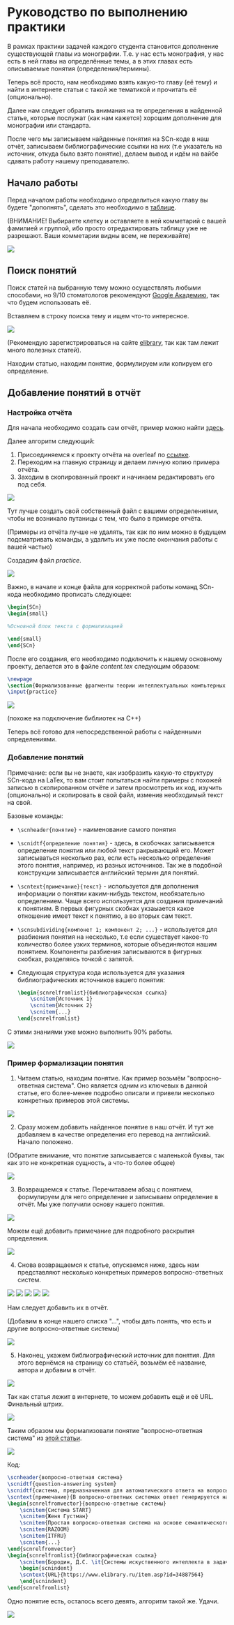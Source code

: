# Руководство по выполнению практики
В рамках практики задачей каждого студента становится дополнение существующей главы из монографии. Т.е. у нас есть монография, у нас есть в ней главы на определённые темы, а в этих главах есть описываемые понятия (определения/термины).

Теперь всё просто, нам необходимо взять какую-то главу (её тему) и найти в интернете статьи с такой же тематикой и прочитать её (опционально).

Далее нам следует обратить внимания на те определения в найденной статье, которые послужат (как нам кажется) хорошим дополнение для монографии или стандарта.

После чего мы записываем найденные понятия на SCn-коде в наш отчёт, записываем библиографические ссылки на них (т.е указатель на источник, откуда было взято понятие), делаем вывод и идём на вайбе сдавать работу нашему преподавателю.

## Начало работы
Перед началом работы необходимо определиться какую главу вы будете "дополнять", сделать это необходимо в [таблице](https://docs.google.com/spreadsheets/d/1xcR9IC5qsCP4gtq0eL4nDYyJ7BdNZp_Fi16MQDGd4e4/edit#gid=2081981130).

(ВНИМАНИЕ! Выбираете клетку и оставляете в ней комметарий с вашей фамилией и группой, ибо просто отредактировать таблицу уже не разрешают. Ваши комметарии видны всем, не переживайте)

![](https://github.com/sourist/guide/blob/main/assets/table.gif)

## Поиск понятий

Поиск статей на выбранную тему можно осуществлять любыми способами, но 9/10 стоматологов рекомендуют [Google Академию](https://scholar.google.com/), так что будем использовать её.

Вставляем в строку поиска тему и ищем что-то интересное.

![](https://github.com/sourist/guide/blob/main/assets/finding.gif)

(Рекомендую зарегистрироваться на сайте [elibrary](https://www.elibrary.ru/defaultx.asp?), так как там лежит много полезных статей).

Находим статью, находим понятие, формулируем или копируем его определение.

## Добавление понятий в отчёт
### Настройка отчёта
Для начала необходимо создать сам отчёт, пример можно найти [здесь](https://www.overleaf.com/read/cjtjbmnbgqrh#6a9cb3).

Далее алгоритм следующий:

1. Присоединяемся к проекту отчёта на overleaf по [ссылке](https://www.overleaf.com/read/cjtjbmnbgqrh#6a9cb3).
2. Переходим на главную страницу и делаем личную копию примера отчёта.
3. Заходим в скопированный проект и начинаем редактировать его под себя.

![](https://github.com/sourist/guide/blob/main/assets/copy%20project.gif)

Тут лучше создать свой собственный файл с вашими определениями, чтобы не возникало путаницы с тем, что было в примере отчёта.

(Примеры из отчёта лучше не удалять, так как по ним можно в будущем подсматривать команды, а удалить их уже после окончания работы с вашей частью)

Создадим файл *practice*.

![](https://github.com/sourist/guide/blob/main/assets/added%20file.gif)

Важно, в начале и конце файла для корректной работы команд SCn-кода необходимо прописать следующее:
```LaTex
\begin{SCn}
\begin{small}

%Основной блок текста с формализацией

\end{small}
\end{SCn}
```

После его создания, его необходимо подключить к нашему основному проекту, делается это в файле *content.tex* следующим образом:

```LaTex
\newpage
\section{Формализованные фрагменты теории интеллектуальных компьтерных систем и технологий их разработки}
\input{practice}
```

![](https://github.com/sourist/guide/blob/main/assets/added.gif)

(похоже на подключение библиотек на C++)

Теперь всё готово для непосредственной работы с найденными определениями.

### Добавление понятий

Примечание: если вы не знаете, как изобразить какую-то структуру SCn-кода на LaTex, то вам стоит попытаться найти примеры с похожей записью в скопированном отчёте и затем просмотреть их код, изучить (опционально) и скопировать в свой файл, изменив необходимый текст на свой.

Базовые команды:

* `\scnheader{понятие}` - наименование самого понятия
* `\scnidtf{определение понятия}` - здесь, в скобочках записывается определение понятия или любой текст ракрывающий его. Может записываться несколько раз, если есть несколько определения этого понятия, например, из разных источников.
  Так же в подобной конструкции записывается английский термин для понятий.
* `\scntext{примечание}{текст}` - используется для дополнения информации о понятии каким-нибудь текстом, необязательно определением. Чаще всего используется для создания примечаний к понятиям. В первых фигурных скобках укзаыается какое отношение имеет текст к понятию, а во вторых сам текст.
* `\scnsubdividing{компонет 1; компонент 2; ...}` - используется для разбиения понятия на несколько, т.е если существует какое-то количество более узких терминов, которые объединяются нашим понятием. Компоненты разбиения записываются
  в фигурных скобках, разделяясь точкой с запятой.
* Следующая структура кода используется для указания библиографических источников вашего понятия:
  
  ```LaTex
  \begin{scnrelfromlist}{библиографическая ссылка}
      \scnitem{Источник 1}
      \scnitem{Источник 2}
      \scnitem{...}
  \end{scnrelfromlist}
  ```

С этими знаниями уже можно выполнить 90% работы.

![](https://github.com/sourist/guide/blob/main/assets/%D0%A1%D0%9C%D0%90%D0%99%D0%9B%D0%98%D0%9A%20%D0%A1%D0%98%D0%94%D0%98%D0%A2%20%D0%97%D0%90%20%D0%9A%D0%9E%D0%9C%D0%9F%D0%AC%D0%AE%D0%A2%D0%95%D0%A0%D0%9E%D0%9C.gif)

### Пример формализации понятия

1. Читаем статью, находим понятие. Как пример возьмём "вопросно-ответная система". Оно является одним из ключевых в данной статье, его более-менее подробно описали и привели несколько конкретных примеров этой системы.

![](https://github.com/sourist/guide/blob/main/assets/%D0%BF%D0%BE%D0%BD%D1%8F%D1%82%D0%B8%D0%B5.png)

2. Сразу можем добавить найденное понятие в наш отчёт. И тут же добавляем в качестве определения его перевод на английский. Начало положено.
   
(Обратите внимание, что понятие записывается с маленькой буквы, так как это не конкретная сущность, а что-то более общее)

![](https://github.com/sourist/guide/blob/main/assets/1.jpg)

3. Возвращаемся к статье. Перечитаваем абзац с понятием, формулируем для него определение и записываем определение в отчёт. Мы уже получили основу нашего понятия.

![](https://github.com/sourist/guide/blob/main/assets/2.jpg)

Можем ещё добавить примечание для подробного раскрытия определения.

![](https://github.com/sourist/guide/blob/main/assets/2.1.jpg)

4. Снова возвращаемся к статье, опускаемся ниже, здесь нам представляют несколько конкретных примеров вопросно-ответных систем.

![](https://github.com/sourist/guide/blob/main/assets/4.1.png)
![](https://github.com/sourist/guide/blob/main/assets/4.2.png)
![](https://github.com/sourist/guide/blob/main/assets/4.3.png)
![](https://github.com/sourist/guide/blob/main/assets/4.4.png)
![](https://github.com/sourist/guide/blob/main/assets/4.5.png)

Нам следует добавить их в отчёт.

(Добавим в конце нашего списка "...", чтобы дать понять, что есть и другие вопросно-ответные системы)

![](https://github.com/sourist/guide/blob/main/assets/3.jpg)

5. Наконец, укажем библиографический источник для понятия. Для этого вернёмся на страницу со статьёй, возьмём её название, автора и добавим в отчёт.

![](https://github.com/sourist/guide/blob/main/assets/4.jpg)

Так как статья лежит в интернете, то можем добавить ещё и её URL. Финальный штрих.

![](https://github.com/sourist/guide/blob/main/assets/5.jpg)

Таким образом мы формализовали понятие "вопросно-ответная система" из [этой статьи](https://www.elibrary.ru/item.asp?id=34887564).

![](https://github.com/sourist/guide/blob/main/assets/result.png)

Код:

```LaTex
\scnheader{вопросно-ответная система}
\scnidtf{question-answering system}
\scnidtf{система, предназначенная для автоматического ответа на вопросы, заданные на естественном языке}
\scntext{примечание}{В вопросно-ответных системах ответ генерируется на языке запроса, в то время как в системах общения с базами данных ответ может формироваться из обычного набора данных, хранящихся в базе.}
\begin{scnrelfromvector}{вопросно-ответные системы}
    \scnitem{Система START}
    \scnitem{Женя Густман}
    \scnitem{Простая вопросно-ответная система на основе семантического анализатора русского языка}
    \scnitem{RAZOOM}
    \scnitem{ITFRU}
    \scnitem{...}
\end{scnrelfromvector}
\begin{scnrelfromlist}{библиографическая ссылка}
    \scnitem{Бородин, Д.С. \it{Системы искуственного интеллекта в задачах обработки естественного языка}}
    \begin{scnindent}
    \scntext{URL}{https://www.elibrary.ru/item.asp?id=34887564}
    \end{scnindent}
\end{scnrelfromlist}
```

Одно понятие есть, осталось всего девять, алгоритм такой же. Удачи.

![](https://github.com/sourist/guide/blob/main/assets/scweb.gif)
